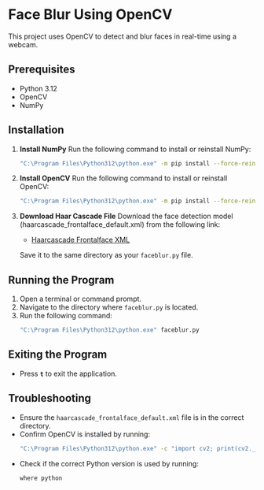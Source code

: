 # Face Blur Using OpenCV

This project uses OpenCV to detect and blur faces in real-time using a webcam.

## Prerequisites
- Python 3.12
- OpenCV
- NumPy

## Installation

1. **Install NumPy**
   Run the following command to install or reinstall NumPy:
   ```bash
   "C:\Program Files\Python312\python.exe" -m pip install --force-reinstall numpy
   ```

2. **Install OpenCV**
   Run the following command to install or reinstall OpenCV:
   ```bash
   "C:\Program Files\Python312\python.exe" -m pip install --force-reinstall opencv-python
   ```

3. **Download Haar Cascade File**
   Download the face detection model (haarcascade_frontalface_default.xml) from the following link:
   - [Haarcascade Frontalface XML](https://github.com/opencv/opencv/blob/master/data/haarcascades/haarcascade_frontalface_default.xml)

   Save it to the same directory as your `faceblur.py` file.

## Running the Program

1. Open a terminal or command prompt.
2. Navigate to the directory where `faceblur.py` is located.
3. Run the following command:
   ```bash
   "C:\Program Files\Python312\python.exe" faceblur.py
   ```

## Exiting the Program
- Press **`t`** to exit the application.

## Troubleshooting
- Ensure the `haarcascade_frontalface_default.xml` file is in the correct directory.
- Confirm OpenCV is installed by running:
  ```bash
  "C:\Program Files\Python312\python.exe" -c "import cv2; print(cv2.__version__)"
  ```
- Check if the correct Python version is used by running:
  ```bash
  where python
  ```

